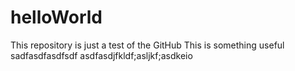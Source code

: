 # helloWorld
This repository is just a test of the GitHub
This is something useful
sadfasdfasdfsdf
asdfasdjfkldf;asljkf;asdkeio
